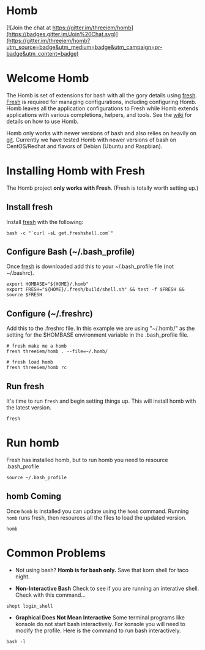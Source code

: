 Homb
====

[![Join the chat at https://gitter.im/threeiem/homb](https://badges.gitter.im/Join%20Chat.svg)](https://gitter.im/threeiem/homb?utm_source=badge&utm_medium=badge&utm_campaign=pr-badge&utm_content=badge)

# Welcome Homb 

The Homb is set of extensions for bash with all the gory details using 
[fresh](http://freshshell.com/ "Nothing is fresher than this."). 
[Fresh](http://freshshell.com/ "...the freshest.") is required for managing 
configurations, including configuring Homb. Homb leaves all the application 
configurations to Fresh while Homb extends applications with various 
completions, helpers, and tools. See the 
[wiki](https://github.com/threeiem/homb/wiki "Under construction like a mofo!") for details on how to use Homb.

Homb only works with newer versions of bash and also relies on heavily on
[git](http://git-scm.com/ "Git you some."). Currently we have tested Homb with newer
versions of bash on CentOS/Redhat and flavors of Debian (Ubuntu and Raspbian).

# Installing Homb with Fresh 

The Homb project **only works with Fresh**. (Fresh is totally worth setting up.) 
 
## Install fresh

Install  [fresh](http://freshshell.com/ "...so so fresh.") with the following:

```
bash -c "`curl -sL get.freshshell.com`"
```

## Configure Bash (~/.bash_profile)

Once  <a href="http://freshshell.com/">fresh</a> is downloaded add this to your
~/.bash_profile file (not ~/.bashrc).

```
export HOMBASE="${HOME}/.homb"
export FRESH="${HOME}/.fresh/build/shell.sh" && test -f $FRESH && source $FRESH
```

## Configure (~/.freshrc)

Add this to the .freshrc file. In this example we are using "~/.homb/" as the 
setting for the $HOMBASE environment variable in the .bash_profile file.

```
# fresh make me a homb
fresh threeiem/homb . --file=~/.homb/

# fresh load homb
fresh threeiem/homb rc
```

## Run fresh 

It's time to run `fresh` and begin setting things up. This will install homb with the latest version.

```
fresh
```

# Run homb

Fresh has installed homb, but to run homb you need to resource .bash_profile

```
source ~/.bash_profile
```

## homb Coming

Once `homb` is installed you can update using the `homb` command. Running `homb` runs fresh, 
then resources all the files to load the updated version.

```
homb
```

# Common Problems

* Not using bash? **Homb is for bash only.** Save that korn shell for taco night.

* **Non-Interactive Bash** Check to see if you are running an interative shell. Check with this command...
```
shopt login_shell
```

* **Graphical Does Not Mean Interactive** Some terminal programs like konsole do not start bash interactively. For konsole you will need to modify the profile. Here is the command to run bash interactively.
```
bash -l

```
